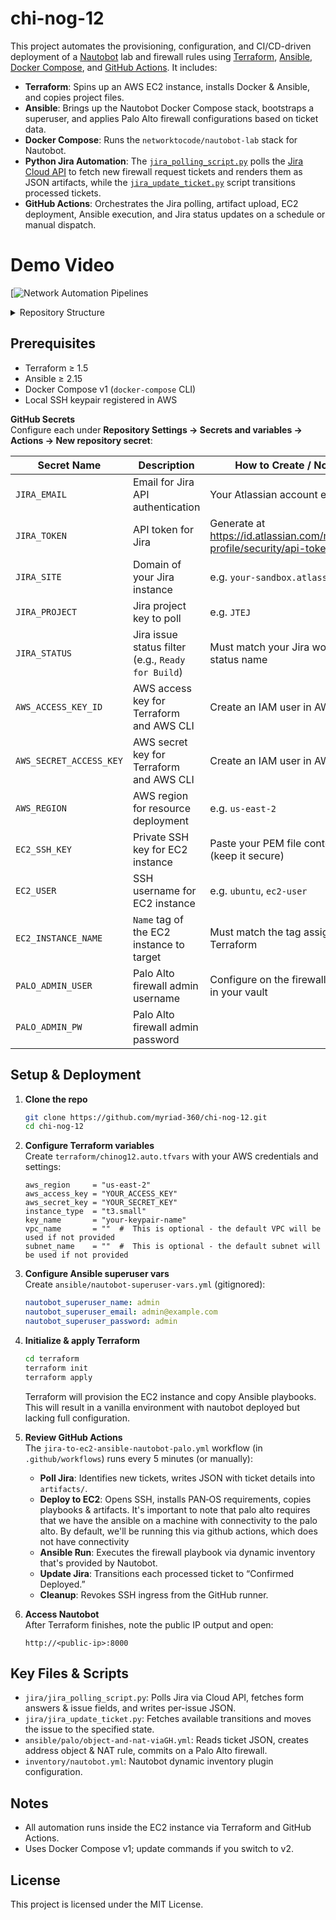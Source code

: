 # chi-nog-12

This project automates the provisioning, configuration, and CI/CD-driven deployment of a [Nautobot](https://nautobot.readthedocs.io/) lab and firewall rules using [Terraform](https://www.terraform.io/), [Ansible](https://www.ansible.com/), [Docker Compose](https://docs.docker.com/compose/), and [GitHub Actions](https://docs.github.com/en/actions). It includes:

- **Terraform**: Spins up an AWS EC2 instance, installs Docker & Ansible, and copies project files.  
- **Ansible**: Brings up the Nautobot Docker Compose stack, bootstraps a superuser, and applies Palo Alto firewall configurations based on ticket data.  
- **Docker Compose**: Runs the `networktocode/nautobot-lab` stack for Nautobot.  
- **Python Jira Automation**: The [`jira_polling_script.py`](./jira/jira_polling_script.py) polls the [Jira Cloud API](https://developer.atlassian.com/cloud/jira/platform/rest/v3/) to fetch new firewall request tickets and renders them as JSON artifacts, while the [`jira_update_ticket.py`](./jira/jira_update_ticket.py) script transitions processed tickets.  
- **GitHub Actions**: Orchestrates the Jira polling, artifact upload, EC2 deployment, Ansible execution, and Jira status updates on a schedule or manual dispatch.  

# Demo Video
[![Network Automation Pipelines]([https://www.youtube.com/watch?v=VIDEO_ID](https://youtu.be/rEISJXbu_cU))




<details>
<summary>Repository Structure</summary>

```
.
├── LICENSE                                        # MIT license governing this project
├── README.md                                      # Project overview, setup, and usage instructions
├── ansible/                                       # Ansible playbooks, roles, and configs
│   ├── ansible.cfg                                # Custom Ansible configuration (inventory paths, defaults)
│   ├── archive/                                   # Archived/legacy playbooks for reference
│   │   ├── ansible-hello-world-via-actions.yml    # Demo playbook showing Ansible “Hello World” via GitHub Actions  
│   │   ├── print-artifact.yml                     # Example to print uploaded CI artifact contents  
│   │   └── print_json_vars.yml                    # Example to load and display JSON vars in playbook  
│   ├── deploy_nautobot_lab.yaml                   # Main playbook to bring up Nautobot stack on EC2  
│   ├── nautobot-superuser-vars.yml                # Vaulted vars file for Nautobot superuser credentials  
│   └── palo/                                      # Palo Alto firewall automation playbooks
│       ├── archive/                               # Legacy Palo Alto examples
│       │   ├── hello-world/                       # Basic “hello world” against firewall
│       │   │   ├── host_vars/          
│       │   │   │   └── palo-secrets.yml           # Credentials for the simple hello-world test  
│       │   │   ├── inventory.txt                  # Static inventory for hello-world test  
│       │   │   └── palo-hello-world.yml           # Simple playbook creating a test object/rule  
│       │   ├── hello-world-nautobot/              # Hello-world example using Nautobot inventory
│       │   │   ├── ansible.cfg                    # Config pointing to Nautobot plugin  
│       │   │   ├── inventory/          
│       │   │   │   └── nautobot.yml               # Dynamic inventory config for Nautobot  
│       │   │   ├── inventory.txt                  # Fallback static inventory  
│       │   │   └── palo-hello-world.yml           # Playbook using Nautobot inventory  
│       │   └── object-and-nat/                    # Legacy object+NAT without Nautobot
│       │       ├── create-object-and-nat.yml      # Creates address object and NAT rule on Palo Alto 
│       │       ├── inventory.txt                  # Static inventory for this flow  
│       │       └── vars/               
│       │           ├── input-variables.yml        # Input variables for object+NAT  
│       │           └── palo-secrets.yml           # Secrets file for firewall creds  
│       └── object-and-nat-nautobot/               # Current object+NAT playbooks via GH artifacts
│           ├── ansible.cfg                        # Config for this specific playbook  
│           ├── create-object-and-nat-viaGH.yml    # Main playbook: loads JSON from GitHub Actions, creates object/NAT  
│           ├── create-object-and-nat.yml          # Variant playbook without GH-specific logic
│           ├── inventory/              
│           │   └── nautobot.yml                   # Dynamic inventory using Nautobot plugin  
│           └── inventory.txt                      # Static fallback inventory  
├── docker/                                        # Docker Compose definitions
│   └── nautobot/                      
│       └── docker-compose.yml                     # Docker Compose v1 file for Nautobot stack  
├── jira/                                          # Python scripts & artifacts for Jira integration
│   ├── archive/                                   # Older Jira integration examples
│   │   ├── jira_hello_world.py                    # Demo script to hit Jira API  
│   │   └── jira_ticket_to_json.py                 # Early version of ticket→JSON conversion  
│   ├── artifacts/                                 # JSON files generated by polling script  
│   ├── jira_polling_script.py                     # Polls Jira Cloud API ⇒ writes per-ticket JSON  
│   └── jira_update_ticket.py                      # Moves tickets through Jira transitions  
├── terraform/                                     # Terraform IaC for EC2 + Ansible bootstrapping
│   ├── chinog12.auto.tfvars                       # Terraform input variables (gitignored)  
│   ├── main.tf                                    # Provisions EC2, installs Docker/Ansible, syncs files  
│   ├── terraform.tfstate                          # Current Terraform state (gitignored)  
│   ├── terraform.tfstate.backup                   # Backup of previous state (gitignored)  
│   └── variables.tf                               # Variable declarations for Terraform  
└── terraform.tfstate                              # Root-level link to state (if used)  
```
</details>

## Prerequisites

- Terraform ≥ 1.5  
- Ansible ≥ 2.15  
- Docker Compose v1 (`docker-compose` CLI)  
- Local SSH keypair registered in AWS  

**GitHub Secrets**  
Configure each under **Repository Settings -> Secrets and variables -> Actions -> New repository secret**:

| Secret Name             | Description                                                    | How to Create / Notes                                                                                 |
|-------------------------|----------------------------------------------------------------|-------------------------------------------------------------------------------------------------------|
| `JIRA_EMAIL`            | Email for Jira API authentication                              | Your Atlassian account email                                                                          |
| `JIRA_TOKEN`            | API token for Jira                                            | Generate at https://id.atlassian.com/manage-profile/security/api-tokens                              |
| `JIRA_SITE`             | Domain of your Jira instance                                  | e.g. `your-sandbox.atlassian.net`                                                                |
| `JIRA_PROJECT`          | Jira project key to poll                                      | e.g. `JTEJ`                                                                                            |
| `JIRA_STATUS`           | Jira issue status filter (e.g., `Ready for Build`)            | Must match your Jira workflow status name                                                             |
| `AWS_ACCESS_KEY_ID`     | AWS access key for Terraform and AWS CLI                      | Create an IAM user in AWS IAM                                                                         |
| `AWS_SECRET_ACCESS_KEY` | AWS secret key for Terraform and AWS CLI                      | Create an IAM user in AWS IAM                                                                         |
| `AWS_REGION`            | AWS region for resource deployment                            | e.g. `us-east-2`                                                                                       |
| `EC2_SSH_KEY`           | Private SSH key for EC2 instance                              | Paste your PEM file contents (keep it secure)                                                         |
| `EC2_USER`              | SSH username for EC2 instance                                 | e.g. `ubuntu`, `ec2-user`                                                                             |
| `EC2_INSTANCE_NAME`     | `Name` tag of the EC2 instance to target                      | Must match the tag assigned in Terraform                                                              |
| `PALO_ADMIN_USER`       | Palo Alto firewall admin username                             | Configure on the firewall or store in your vault                                                      |
| `PALO_ADMIN_PW`         | Palo Alto firewall admin password   

## Setup & Deployment

1. **Clone the repo**  
   ```bash
   git clone https://github.com/myriad-360/chi-nog-12.git
   cd chi-nog-12
   ```

2. **Configure Terraform variables**  
   Create `terraform/chinog12.auto.tfvars` with your AWS credentials and settings:
   ```hcl
   aws_region     = "us-east-2"
   aws_access_key = "YOUR_ACCESS_KEY"
   aws_secret_key = "YOUR_SECRET_KEY"
   instance_type  = "t3.small"
   key_name       = "your-keypair-name"
   vpc_name       = ""  #  This is optional - the default VPC will be used if not provided
   subnet_name    = ""  #  This is optional - the default subnet will be used if not provided
   ```

3. **Configure Ansible superuser vars**  
   Create `ansible/nautobot-superuser-vars.yml` (gitignored):
   ```yaml
   nautobot_superuser_name: admin
   nautobot_superuser_email: admin@example.com
   nautobot_superuser_password: admin
   ```

4. **Initialize & apply Terraform**  
   ```bash
   cd terraform
   terraform init
   terraform apply
   ```  
   Terraform will provision the EC2 instance and copy Ansible playbooks. This will result in a vanilla environment with nautobot deployed but lacking full configuration.

5. **Review GitHub Actions**  
   The `jira-to-ec2-ansible-nautobot-palo.yml` workflow (in `.github/workflows`) runs every 5 minutes (or manually):  
   - **Poll Jira**: Identifies new tickets, writes JSON with ticket details into `artifacts/`.  
   - **Deploy to EC2**: Opens SSH, installs PAN‑OS requirements, copies playbooks & artifacts. It's important to note that palo alto requires that we have the ansible on a machine with connectivity to the palo alto. By default, we'll be running this via github actions, which does not have connectivity
   - **Ansible Run**: Executes the firewall playbook via dynamic inventory that's provided by Nautobot.  
   - **Update Jira**: Transitions each processed ticket to “Confirmed Deployed.”  
   - **Cleanup**: Revokes SSH ingress from the GitHub runner.

6. **Access Nautobot**  
   After Terraform finishes, note the public IP output and open:
   ```
   http://<public-ip>:8000
   ```

## Key Files & Scripts

- `jira/jira_polling_script.py`: Polls Jira via Cloud API, fetches form answers & issue fields, and writes per-issue JSON.  
- `jira/jira_update_ticket.py`: Fetches available transitions and moves the issue to the specified state.  
- `ansible/palo/object-and-nat-viaGH.yml`: Reads ticket JSON, creates address object & NAT rule, commits on a Palo Alto firewall.  
- `inventory/nautobot.yml`: Nautobot dynamic inventory plugin configuration.

## Notes

- All automation runs inside the EC2 instance via Terraform and GitHub Actions.  
- Uses Docker Compose v1; update commands if you switch to v2.

## License

This project is licensed under the MIT License.

